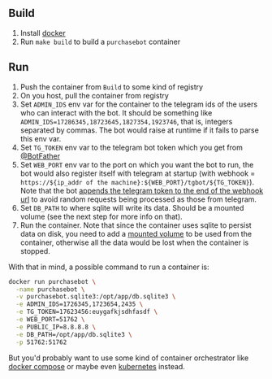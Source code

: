 ## Build

1. Install [docker](https://docs.docker.com/install/)
2. Run `make build` to build a `purchasebot` container

## Run

1. Push the container from `Build` to some kind of registry
2. On you host, pull the container from registry
3. Set `ADMIN_IDS` env var for the container to the telegram ids of the users who can interact with the bot. It should be something like `ADMIN_IDS=17286345,18723645,1827354,1923746`, that is, integers separated by commas. The bot would raise at runtime if it fails to parse this env var.
4. Set `TG_TOKEN` env var to the telegram bot token which you get from [@BotFather](https://t.me/BotFather)
5. Set `WEB_PORT` env var to the port on which you want the bot to run, the bot would also register itself with telegram at startup (with webhook = `https://${ip_addr of the machine}:${WEB_PORT}/tgbot/${TG_TOKEN}`). Note that the bot [appends the telegram token to the end of the webhook url](https://core.telegram.org/bots/faq#how-can-i-make-sure-that-webhook-requests-are-coming-from-telegr) to avoid random requests being processed as those from telegram.
5. Set `DB_PATH` to where sqlite will write its data. Should be a mounted volume (see the next step for more info on that).
6. Run the container. Note that since the container uses sqlite to persist data on disk, you need to add a [mounted volume](https://docs.docker.com/storage/volumes/) to be used from the container, otherwise all the data would be lost when the container is stopped.

With that in mind, a possible command to run a container is:

```sh
docker run purchasebot \
  -name purchasebot \
  -v purchasebot.sqlite3:/opt/app/db.sqlite3 \
  -e ADMIN_IDS=1726345,1723654,2435 \
  -e TG_TOKEN=17623456:euygafkjsdhfasdf \
  -e WEB_PORT=51762 \
  -e PUBLIC_IP=8.8.8.8 \
  -e DB_PATH=/opt/app/db.sqlite3 \
  -p 51762:51762
```

But you'd probably want to use some kind of container orchestrator like [docker compose](https://docs.docker.com/compose/) or maybe even [kubernetes](https://kubernetes.io/) instead.
